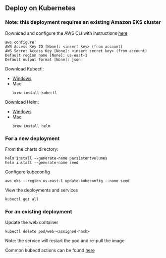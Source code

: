 ## Deploy on Kubernetes
### Note: this deployment requires an existing Amazon EKS cluster

Download and configure the AWS CLI with instructions [here](https://docs.aws.amazon.com/cli/latest/userguide/install-cliv2.html)
```
aws configure
AWS Access Key ID [None]: <insert key> (from account)
AWS Secret Access Key [None]: <insert secret key> (from account)
Default region name [None]: us-east-1
Default output format [None]: json
```

Download Kubectl:

- [Windows](https://kubernetes.io/docs/tasks/tools/install-kubectl/#install-kubectl-on-windows)
- Mac
    ```
    brew install kubectl
    ```

Download Helm:
- [Windows](https://github.com/helm/helm/releases)
- Mac
    ```
    brew install helm
    ```

### For a new deployment
From the charts directory:
```
helm install --generate-name persistentvolumes
helm install --generate-name seed
```

Configure kubeconfig
```
aws eks --region us-east-1 update-kubeconfig --name seed
```

View the deployments and services
```
kubectl get all
```

### For an existing deployment
Update the web container
```
kubectl delete pod/web-<assigned-hash>
```
Note: the service will restart the pod and re-pull the image

Common kubectl actions can be found [here](https://kubernetes.io/docs/reference/kubectl/cheatsheet/)
